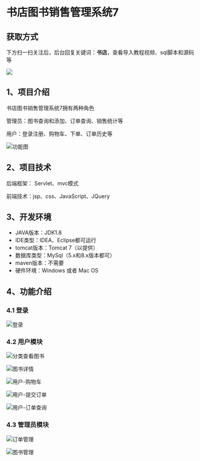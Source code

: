 # 书店图书销售管理系统7
## 获取方式

下方扫一扫关注后，后台回复关键词：**书店**，查看导入教程视频、sql脚本和源码等

 ![](https://www.codeshop.fun/Typora-Images/202205281253739.png)

## 1、项目介绍

书店图书销售管理系统7拥有两种角色

管理员：图书查询和添加、订单查询、销售统计等

用户：登录注册、购物车、下单、订单历史等

![功能图](https://www.codeshop.fun/Typora-Images/202208141458157.png)


## 2、项目技术

后端框架： Servlet、mvc模式

前端技术：jsp、css、JavaScript、JQuery

## 3、开发环境

- JAVA版本：JDK1.8
- IDE类型：IDEA、Eclipse都可运行
- tomcat版本：Tomcat 7（以提供）
- 数据库类型：MySql（5.x和8.x版本都可） 
- maven版本：不需要
- 硬件环境：Windows 或者 Mac OS


## 4、功能介绍

### 4.1 登录

![登录](https://www.codeshop.fun/Typora-Images/202208141431381.jpg)

### 4.2 用户模块

![分类查看图书](https://www.codeshop.fun/Typora-Images/202208141431016.jpg)

![图书详情](https://www.codeshop.fun/Typora-Images/202208141431358.jpg)

![用户-购物车](https://www.codeshop.fun/Typora-Images/202208141431785.jpg)

![用户-提交订单](https://www.codeshop.fun/Typora-Images/202208141431060.jpg)

![用户-订单查询](https://www.codeshop.fun/Typora-Images/202208141431847.jpg)

### 4.3 管理员模块

![订单管理](https://www.codeshop.fun/Typora-Images/202208141431398.jpg)

![图书管理](https://www.codeshop.fun/Typora-Images/202208141431373.jpg)

